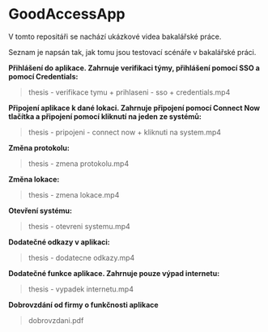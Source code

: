# GoodAccessApp
V tomto repositáři se nachází ukázkové videa bakalářské práce.

Seznam je napsán tak, jak tomu jsou testovací scénáře v bakalářské práci.

**Přihlášení do aplikace. Zahrnuje verifikaci týmy, přihlášení pomocí SSO a pomocí Credentials:**

>thesis - verifikace tymu + prihlaseni - sso + credentials.mp4

**Připojení aplikace k dané lokaci. Zahrnuje připojení pomocí Connect Now tlačítka a připojení pomocí kliknutí na jeden ze systémů:**

>thesis - pripojeni - connect now + kliknuti na system.mp4

**Změna protokolu:**

>thesis - zmena protokolu.mp4

**Změna lokace:**

>thesis - zmena lokace.mp4

**Otevření systému:**

>thesis - otevreni systemu.mp4

**Dodatečné odkazy v aplikaci:**

>thesis - dodatecne odkazy.mp4

**Dodatečné funkce aplikace. Zahrnuje pouze výpad internetu:**

>thesis - vypadek internetu.mp4

**Dobrovzdání od firmy o funkčnosti aplikace**
>dobrovzdani.pdf
